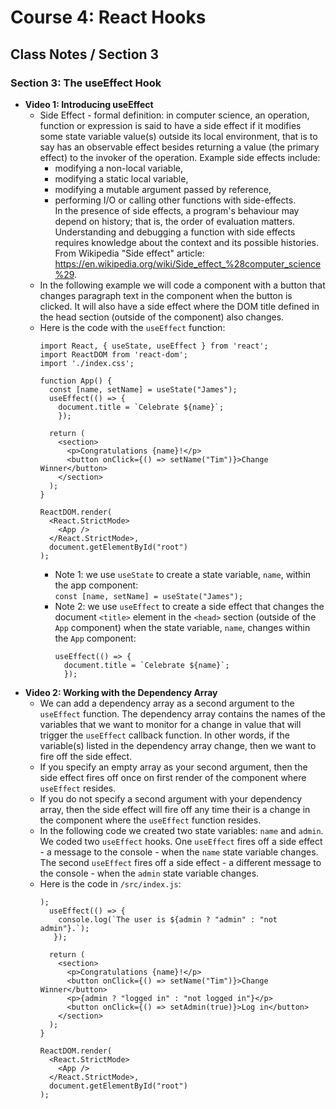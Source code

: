 # Course 4: React Hooks
## Class Notes / Section 3

### Section 3: The useEffect Hook
- __Video 1: Introducing useEffect__
  - Side Effect - formal definition: in computer science, an operation, function or expression is said to have a side effect if it modifies some state variable value(s) outside its local environment, that is to say has an observable effect besides returning a value (the primary effect) to the invoker of the operation. Example side effects include:
    - modifying a non-local variable, 
    - modifying a static local variable, 
    - modifying a mutable argument passed by reference, 
    - performing I/O or calling other functions with side-effects.    
In the presence of side effects, a program's behaviour may depend on history; that is, the order of evaluation matters. Understanding and debugging a function with side effects requires knowledge about the context and its possible histories. From Wikipedia "Side effect" article: <https://en.wikipedia.org/wiki/Side_effect_%28computer_science%29>.
  - In the following example we will code a component with a button that changes paragraph text in the component when the button is clicked. It will also have a side effect where the DOM title defined in the head section (outside of the component) also changes.
  - Here is the code with the `useEffect` function:
    ```
    import React, { useState, useEffect } from 'react';
    import ReactDOM from 'react-dom';
    import './index.css';

    function App() {
      const [name, setName] = useState("James");
      useEffect(() => {
        document.title = `Celebrate ${name}`;
        });

      return (
        <section>
          <p>Congratulations {name}!</p>
          <button onClick={() => setName("Tim")}>Change Winner</button>
        </section>
      );
    }

    ReactDOM.render(
      <React.StrictMode>
        <App />
      </React.StrictMode>,
      document.getElementById("root")
    );
    ```
    - Note 1: we use `useState` to create a state variable, `name`, within the app component:   
      `const [name, setName] = useState("James");`
    - Note 2: we use `useEffect` to create a side effect that changes the document `<title>` element in the `<head>` section (outside of the `App` component) when the state variable, `name`, changes within the `App` component:    
      ```
      useEffect(() => {
        document.title = `Celebrate ${name}`;
        });
      ```
- __Video 2: Working with the Dependency Array__
  - We can add a dependency array as a second argument to the `useEffect` function. The dependency array contains the names of the variables that we want to monitor for a change in value that will trigger the `useEffect` callback function. In other words, if the variable(s) listed in the dependency array change, then we want to fire off the side effect.
  - If you specify an empty array as your second argument, then the side effect fires off once on first render of the component where `useEffect` resides.
  - If you do not specify a second argument with your dependency array, then the side effect will fire off any time their is a change in the component where the `useEffect` function resides.
  - In the following code we created two state variables: `name` and `admin`. We coded two `useEffect` hooks. One `useEffect` fires off a side effect - a message to the console - when the `name` state variable changes. The second `useEffect` fires off a side effect - a different message to the console - when the `admin` state variable changes.
  - Here is the code in `/src/index.js`:
    ```
    );
      useEffect(() => {
        console.log(`The user is ${admin ? "admin" : "not admin"}.`);
       });

      return (
        <section>
          <p>Congratulations {name}!</p>
          <button onClick={() => setName("Tim")}>Change Winner</button>
          <p>{admin ? "logged in" : "not logged in"}</p>
          <button onClick={() => setAdmin(true)}>Log in</button>
        </section>
      );
    }

    ReactDOM.render(
      <React.StrictMode>
        <App />
      </React.StrictMode>,
      document.getElementById("root")
    );
    ```
